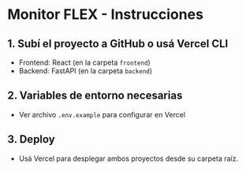 # Monitor FLEX - Instrucciones

## 1. Subí el proyecto a GitHub o usá Vercel CLI
- Frontend: React (en la carpeta `frontend`)
- Backend: FastAPI (en la carpeta `backend`)

## 2. Variables de entorno necesarias
- Ver archivo `.env.example` para configurar en Vercel

## 3. Deploy
- Usá Vercel para desplegar ambos proyectos desde su carpeta raíz.

